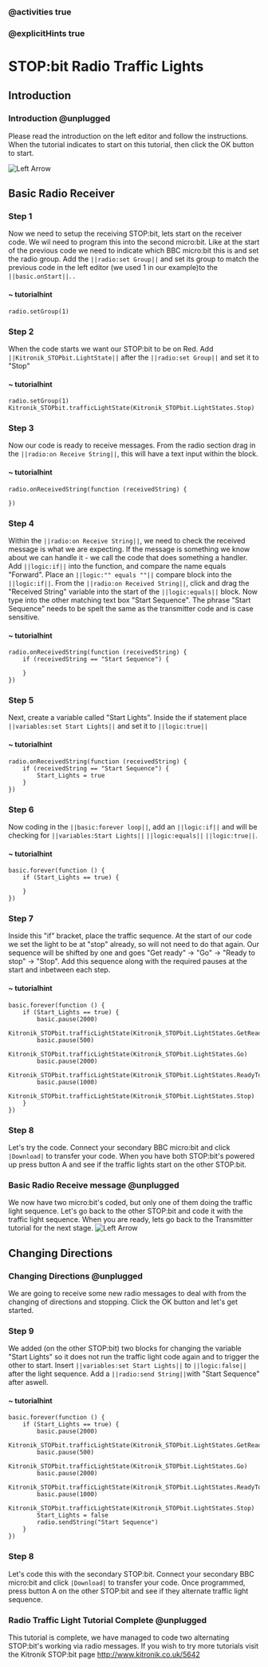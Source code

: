 ### @activities true
### @explicitHints true

# STOP:bit Radio Traffic Lights

## Introduction
### Introduction @unplugged
Please read the introduction on the left editor and follow the instructions.  When the tutorial indicates to start on this tutorial, then click the OK button to start. 

![Left Arrow](https://KitronikLtd.github.io/pxt-kitronik-stopbit/assets/left-arrow.jpg)

## Basic Radio Receiver

### Step 1
Now we need to setup the receiving STOP:bit, lets start on the receiver code.  We wil need to program this into the second micro:bit.
Like at the start of the previous code we need to indicate which BBC micro:bit this is and set the radio group.
Add the ``||radio:set Group||`` and set its group to match the previous code in the left editor (we used 1 in our example)to the ``||basic.onStart||``.  .

#### ~ tutorialhint
```blocks
radio.setGroup(1)
```

### Step 2
When the code starts we want our STOP:bit to be on Red.  Add ``||Kitronik_STOPbit.LightState||`` after the ``||radio:set Group||`` and set it to "Stop"
#### ~ tutorialhint
```blocks
radio.setGroup(1)
Kitronik_STOPbit.trafficLightState(Kitronik_STOPbit.LightStates.Stop)
```

### Step 3
Now our code is ready to receive messages.  From the radio section drag in the ``||radio:on Receive String||``, this will have a text input within the block.

#### ~ tutorialhint
```blocks
radio.onReceivedString(function (receivedString) {

})
```

### Step 4
Within the ``||radio:on Receive String||``, we need to check the received message is what we are expecting. If the message is something we know about we can handle it - we call the code that does something a handler. 
Add ``||logic:if||`` into the function, and compare the name equals "Forward".
Place an ``||logic:"" equals ""||`` compare block into the ``||logic:if||``. From the ``||radio:on Received String||``, click and drag the "Received String" variable into the start of the ``||logic:equals||`` block.  Now type into the other matching text box "Start Sequence".
The phrase "Start Sequence" needs to be spelt the same as the transmitter code and is case sensitive.
#### ~ tutorialhint
```blocks
radio.onReceivedString(function (receivedString) {
    if (receivedString == "Start Sequence") {
    	
    }
})
```

### Step 5
Next, create a variable called "Start Lights".  Inside the if statement place ``||variables:set Start Lights||`` and set it to ``||logic:true||``
#### ~ tutorialhint
```blocks
radio.onReceivedString(function (receivedString) {
    if (receivedString == "Start Sequence") {
        Start_Lights = true
    }
})
```

### Step 6
Now coding in the ``||basic:forever loop||``, add an ``||logic:if||`` and will be checking for ``||variables:Start Lights||`` ``||logic:equals||`` ``||logic:true||``.
#### ~ tutorialhint
```blocks
basic.forever(function () {
    if (Start_Lights == true) {
    	
    }
})
```

### Step 7
Inside this "if" bracket, place the traffic sequence.  At the start of our code we set the light to be at "stop" already, so will not need to do that again.
Our sequence will be shifted by one and goes "Get ready" -> "Go" -> "Ready to stop" -> "Stop".  Add this sequence along with the required pauses at the start and inbetween each step.
#### ~ tutorialhint
```blocks
basic.forever(function () {
    if (Start_Lights == true) {
        basic.pause(2000)
        Kitronik_STOPbit.trafficLightState(Kitronik_STOPbit.LightStates.GetReady)
        basic.pause(500)
        Kitronik_STOPbit.trafficLightState(Kitronik_STOPbit.LightStates.Go)
        basic.pause(2000)
        Kitronik_STOPbit.trafficLightState(Kitronik_STOPbit.LightStates.ReadyToStop)
        basic.pause(1000)
        Kitronik_STOPbit.trafficLightState(Kitronik_STOPbit.LightStates.Stop)
    }
})
```

### Step 8
Let's try the code. Connect your secondary BBC micro:bit and click ``|Download|`` to transfer your code. When you have both STOP:bit's powered up press button A and see if the traffic lights start on the other STOP:bit.

### Basic Radio Receive message @unplugged
We now have two micro:bit's coded, but only one of them doing the traffic light sequence. Let's go back to the other STOP:bit and code it with the traffic light sequence.
When you are ready, lets go back to the Transmitter tutorial for the next stage.
![Left Arrow](https://KitronikLtd.github.io/pxt-kitronik-stopbit/assets/left-arrow.jpg)

## Changing Directions

### Changing Directions @unplugged
We are going to receive some new radio messages to deal with from the changing of directions and stopping. Click the OK button and let's get started.

### Step 9
We added (on the other STOP:bit) two blocks for changing the variable "Start Lights" so it does not run the traffic light code again and to trigger the other to start.
Insert ``||variables:set Start Lights||`` to ``||logic:false||`` after the light sequence. Add a ``||radio:send String||``with "Start Sequence" after aswell.
#### ~ tutorialhint
```blocks
basic.forever(function () {
    if (Start_Lights == true) {
        basic.pause(2000)
        Kitronik_STOPbit.trafficLightState(Kitronik_STOPbit.LightStates.GetReady)
        basic.pause(500)
        Kitronik_STOPbit.trafficLightState(Kitronik_STOPbit.LightStates.Go)
        basic.pause(2000)
        Kitronik_STOPbit.trafficLightState(Kitronik_STOPbit.LightStates.ReadyToStop)
        basic.pause(1000)
        Kitronik_STOPbit.trafficLightState(Kitronik_STOPbit.LightStates.Stop)
        Start_Lights = false
        radio.sendString("Start Sequence")
    }
})
```

### Step 8
Let's code this with the secondary STOP:bit. Connect your secondary BBC micro:bit and click ``|Download|`` to transfer your code.
Once programmed, press button A on the other STOP:bit and see if they alternate traffic light sequence.

### Radio Traffic Light Tutorial Complete @unplugged
This tutorial is complete, we have managed to code two alternating STOP:bit's working via radio messages.  If you wish to try more tutorials visit the Kitronik STOP:bit page
http://www.kitronik.co.uk/5642